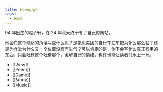 ```yaml
---
title: Homepage
tags:
  - Home
---
```

04 年出生的赵子轩，在 24 年秋天终于有了自己的网站。

他会在这个隐秘的角落写些什么呢？是抱怨美团的自行车左车把为什么那么黏？还是为食堂为什么又一个位置没有而生气？可以肯定的是，他不会写什么真正有用的东西，只会吐槽这个吐槽那个，缓解自己的情绪，也许也能让读者们乐上一乐。

- [[View]]
- [[Poem]]
- [[Game]]
- [[Study]]
- [[Music]]